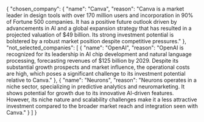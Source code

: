 {
  "chosen_company": {
    "name": "Canva",
    "reason": "Canva is a market leader in design tools with over 170 million users and incorporation in 90% of Fortune 500 companies. It has a positive future outlook driven by advancements in AI and a global expansion strategy that has resulted in a projected valuation of $49 billion. Its strong investment potential is bolstered by a robust market position despite competitive pressures."
  },
  "not_selected_companies": [
    {
      "name": "OpenAI",
      "reason": "OpenAI is recognized for its leadership in AI chip development and natural language processing, forecasting revenues of $125 billion by 2029. Despite its substantial growth prospects and market influence, the operational costs are high, which poses a significant challenge to its investment potential relative to Canva."
    },
    {
      "name": "Neurons",
      "reason": "Neurons operates in a niche sector, specializing in predictive analytics and neuromarketing. It shows potential for growth due to its innovative AI-driven features. However, its niche nature and scalability challenges make it a less attractive investment compared to the broader market reach and integration seen with Canva."
    }
  ]
}